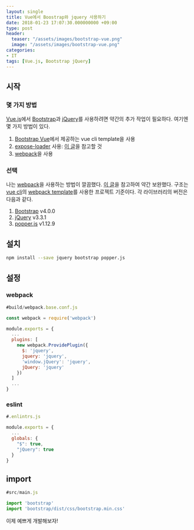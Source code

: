 ```yaml
---
layout: single
title: Vue에서 Boostrap와 jquery 사용하기
date: 2018-01-23 17:07:30.000000000 +09:00
type: post
header:
  teaser: "/assets/images/bootstrap-vue.png"
  image: "/assets/images/bootstrap-vue.png"
categories:
- IT
tags: [Vue.js, Bootstrap jQuery]
---
```


## 시작

### 몇 가지 방법

[Vue.js]에서 [Bootstrap]과 [jQuery]를 사용하려면 약간의 추가 작업이 필요하다. 여기엔 몇 가지 방법이 있다.

1. [Bootstrap Vue]에서 제공하는 vue cli template을 사용
1. [expose-loader] 사용: [이 글](http://vuejs.kr/jekyll/update/2017/03/02/vuejs-jquery-bootstrap/)을 참고할 것
1. [webpack]을 사용

### 선택

나는 [webpack]을 사용하는 방법이 깔끔했다. [이 글](https://brendaniel.github.io/2017/11/17/Vue에서-jquery와-bootstrap-전역으로-사용하기/)을 참고하여 약간 보완했다. 구조는 [vue cli]의 [webpack template](https://github.com/vuejs-templates/webpack)를 사용한 프로젝트 기준이다. 각 라이브러리의 버전은 다음과 같다.

1. [Bootstrap] v4.0.0
1. [jQuery] v3.3.1
1. [popper.js] v1.12.9

## 설치

```bash
npm install --save jquery bootstrap popper.js
```

## 설정

### webpack

```javascript
#build/webpack.base.conf.js

const webpack = require('webpack')

module.exports = {
  ...
  plugins: [
    new webpack.ProvidePlugin({
      $: 'jquery',
      jquery: 'jquery',
      'window.jQuery': 'jquery',
      jQuery: 'jquery'
    })
  ]
  ...
}
```

### eslint

```javascript
#.enlintrs.js

module.exports = {
  ...
  globals: {
    "$": true,
    "jQuery": true
  }
}
```

## import

```javascript
#src/main.js

import 'bootstrap'
import 'bootstrap/dist/css/bootstrap.min.css'
```

이제 예쁘게 개발해보자!

[Vue.js]: https://vuejs.org
[jQuery]: https://jquery.com
[Bootstrap]: http://getbootstrap.com
[Bootstrap Vue]: https://bootstrap-vue.js.org
[expose-loader]: https://github.com/webpack-contrib/expose-loader
[webpack]: https://webpack.js.org
[vue cli]: https://github.com/vuejs/vue-cli
[popper.js]: https://popper.js.org